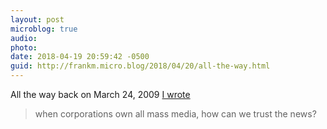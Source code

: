 ```yaml
---
layout: post
microblog: true
audio: 
photo: 
date: 2018-04-19 20:59:42 -0500
guid: http://frankm.micro.blog/2018/04/20/all-the-way.html
---
```

All the way back on March 24, 2009  [I wrote](https://fjmnotes.com/2009/03/14/time-to-take-off-the-shades/)

> when corporations own all mass media, how can we trust the news?

